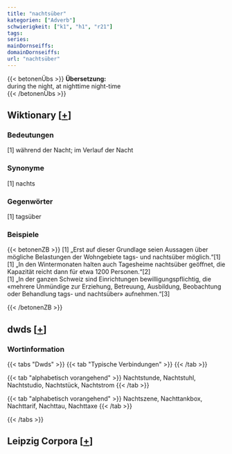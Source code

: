 ```yaml
---
title: "nachtsüber"
kategorien: ["Adverb"]
schwierigkeit: ["k1", "h1", "r21"]
tags:
series:
mainDornseiffs:
domainDornseiffs:
url: "nachtsüber"
---
```


{{< betonenÜbs >}}
**Übersetzung:**  
during the night, at nighttime night-time  
{{< /betonenÜbs >}}

## Wiktionary [[+](https://de.wiktionary.org/wiki/nachtsüber)]

### Bedeutungen
[1] während der Nacht; im Verlauf der Nacht  

### Synonyme
[1] nachts  

### Gegenwörter
[1] tagsüber  

### Beispiele
{{< betonenZB >}}
[1] „Erst auf dieser Grundlage seien Aussagen über mögliche Belastungen der Wohngebiete tags- und nachtsüber möglich.“[1]  
[1] „In den Wintermonaten halten auch Tagesheime nachtsüber geöffnet, die Kapazität reicht dann für etwa 1200 Personen.“[2]  
[1] „In der ganzen Schweiz sind Einrichtungen bewilligungspflichtig, die «mehrere Unmündige zur Erziehung, Betreuung, Ausbildung, Beobachtung oder Behandlung tags- und nachtsüber» aufnehmen.“[3]  

{{< /betonenZB >}}


## dwds [[+](https://www.dwds.de/wb/nachtsüber)]

### Wortinformation
{{< tabs "Dwds" >}}
{{< tab "Typische Verbindungen" >}}
{{< /tab >}}

{{< tab "alphabetisch vorangehend" >}}
Nachtstunde, Nachtstuhl, Nachtstudio, Nachtstück, Nachtstrom
{{< /tab >}}

{{< tab "alphabetisch vorangehend" >}}
Nachtszene, Nachttankbox, Nachttarif, Nachttau, Nachttaxe
{{< /tab >}}

{{< /tabs >}}

## Leipzig Corpora [[+](https://corpora.uni-leipzig.de/en/res?word=nachtsüber&corpusId=deu_newscrawl-public_2018)]

